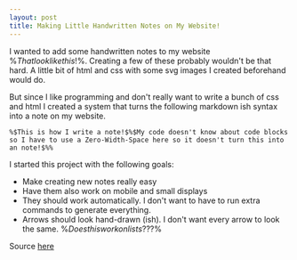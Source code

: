 ```yaml
---
layout: post
title: Making Little Handwritten Notes on My Website!
---
```


I wanted to add some handwritten notes to my website %$That look like this!$%. Creating a few of these probably wouldn't be that hard.
A little bit of html and css with some svg images I created beforehand would do.

But since I like programming and don't really want to write a bunch of css and html I created a system that turns the following
markdown ish syntax into a note on my website.

`%​$This is how I write a note!$​%$My code doesn't know about code blocks so I have to use a Zero-Width-Space here so it doesn't turn this into an note!$%%`

I started this project with the following goals:

- Make creating new notes really easy
- Have them also work on mobile and small displays
- They should work automatically. I don't want to have to run extra commands to generate everything.
- Arrows should look hand-drawn (ish). I don't want every arrow to look the same. %$Does this work on lists???$%

Source [here](https://github.com/varun7654/varun7654.github.io/blob/main/_ts/src/notes.ts)

